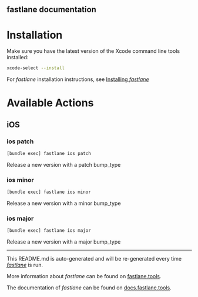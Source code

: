 fastlane documentation
----

# Installation

Make sure you have the latest version of the Xcode command line tools installed:

```sh
xcode-select --install
```

For _fastlane_ installation instructions, see [Installing _fastlane_](https://docs.fastlane.tools/#installing-fastlane)

# Available Actions

## iOS

### ios patch

```sh
[bundle exec] fastlane ios patch
```

Release a new version with a patch bump_type

### ios minor

```sh
[bundle exec] fastlane ios minor
```

Release a new version with a minor bump_type

### ios major

```sh
[bundle exec] fastlane ios major
```

Release a new version with a major bump_type

----

This README.md is auto-generated and will be re-generated every time [_fastlane_](https://fastlane.tools) is run.

More information about _fastlane_ can be found on [fastlane.tools](https://fastlane.tools).

The documentation of _fastlane_ can be found on [docs.fastlane.tools](https://docs.fastlane.tools).
